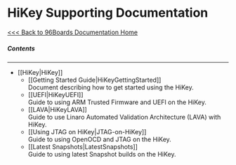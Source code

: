 # HiKey Supporting Documentation

[<<< Back to 96Boards Documentation Home](https://github.com/96boards/documentation/wiki)

##### Contents

***

- [[HiKey|HiKey]]
  - [[Getting Started Guide|HiKeyGettingStarted]]
    <br/>Document describing how to get started using the HiKey.
  - [[UEFI|HiKeyUEFI]]
    <br/>Guide to using ARM Trusted Firmware and UEFI on the HiKey.
  - [[LAVA|HiKeyLAVA]]
    <br/>Guide to use Linaro Automated Validation Architecture (LAVA) with HiKey.
  - [[Using JTAG on HiKey|JTAG-on-HiKey]]
    <br/>Guide to using OpenOCD and JTAG on the HiKey.
  - [[Latest Snapshots|LatestSnapshots]]
    <br/>Guide to using latest Snapshot builds on the HiKey.